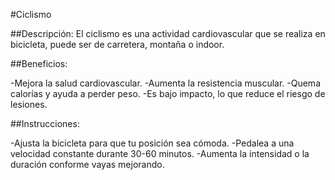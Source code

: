 #Ciclismo


##Descripción:
El ciclismo es una actividad cardiovascular que se realiza en bicicleta, puede ser de carretera, montaña o indoor.


##Beneficios:

-Mejora la salud cardiovascular.
-Aumenta la resistencia muscular.
-Quema calorías y ayuda a perder peso.
-Es bajo impacto, lo que reduce el riesgo de lesiones.


##Instrucciones:

-Ajusta la bicicleta para que tu posición sea cómoda.
-Pedalea a una velocidad constante durante 30-60 minutos.
-Aumenta la intensidad o la duración conforme vayas mejorando.

